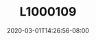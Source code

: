 ---
title: L1000109
date: 2020-03-01T14:26:56-08:00
draft: false
location: Port Gamble, WA
img_url: https://d17enza3bfujl8.cloudfront.net/L1000109.jpg
original_fn: ""
tags:
- Port Gamble, WA
- Kenai
- dogs

---